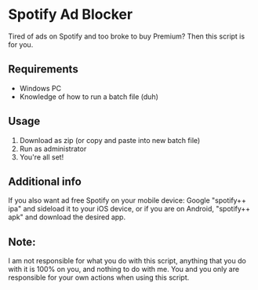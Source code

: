 # Spotify Ad Blocker
Tired of ads on Spotify and too broke to buy Premium? Then this script is for you.

## Requirements
- Windows PC
- Knowledge of how to run a batch file (duh)

## Usage
1. Download as zip (or copy and paste into new batch file)
2. Run as administrator
3. You're all set!

## Additional info
If you also want ad free Spotify on your mobile device:
Google "spotify++ ipa" and sideload it to your iOS device, or if you are on Android, "spotify++ apk" and download the desired app.
## Note:
I am not responsible for what you do with this script, anything that you do with it is 100% on you, and nothing to do with me. You and you only are responsible for your own actions when using this script.
